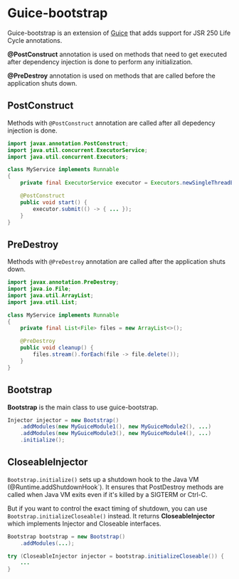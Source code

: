 # Guice-bootstrap

Guice-bootstrap is an extension of [Guice](https://github.com/google/guice) that adds support for JSR 250 Life Cycle annotations.

**@PostConstruct** annotation is used on methods that need to get executed after dependency injection is done to perform any initialization.

**@PreDestroy** annotation is used on methods that are called before the application shuts down.

## PostConstruct

Methods with `@PostConstruct` annotation are called after all depedency injection is done.

```java
import javax.annotation.PostConstruct;
import java.util.concurrent.ExecutorService;
import java.util.concurrent.Executors;

class MyService implements Runnable
{
    private final ExecutorService executor = Executors.newSingleThreadExecutor();

    @PostConstruct
    public void start() {
        executor.submit(() -> { ... });
    }
}
```

## PreDestroy

Methods with `@PreDestroy` annotation are called after the application shuts down.

```java
import javax.annotation.PreDestroy;
import java.io.File;
import java.util.ArrayList;
import java.util.List;

class MyService implements Runnable
{
    private final List<File> files = new ArrayList<>();

    @PreDestroy
    public void cleanup() {
        files.stream().forEach(file -> file.delete());
    }
}
```

## Bootstrap

**Bootstrap** is the main class to use guice-bootstrap.

```java
Injector injector = new Bootstrap()
    .addModules(new MyGuiceModule1(), new MyGuiceModule2(), ...)
    .addModules(new MyGuiceModule3(), new MyGuiceModule4(), ...)
    .initialize();
```

## CloseableInjector

`Bootstrap.initialize()` sets up a shutdown hook to the Java VM (@Runtime.addShutdownHook`). It ensures that PostDestroy methods are called when Java VM exits even if it's killed by a SIGTERM or Ctrl-C.

But if you want to control the exact timing of shutdown, you can use `Bootstrap.initializeCloseable()` instead. It returns **CloseableInjector** which implements Injector and Closeable interfaces.

```java
Bootstrap bootstrap = new Bootstrap()
    .addModules(...);

try (CloseableInjector injector = bootstrap.initializeCloseable()) {
    ...
}
```

